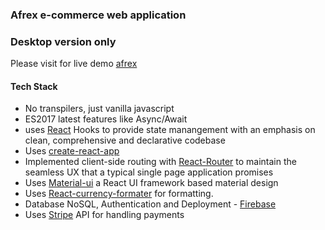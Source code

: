 ### Afrex  e-commerce web application

### Desktop version only

Please visit for live demo [afrex](https://afrex-6f4a8.web.app)

#### Tech Stack

 - No transpilers, just vanilla javascript
 - ES2017 latest features like Async/Await
 - uses [React](https://reactjs.org/) Hooks to provide state manangement with an emphasis on clean, comprehensive and declarative codebase
 - Uses [create-react-app](https://create-react-app.dev/)
 - Implemented client-side routing with [React-Router](https://reactrouter.com/web/guides/quick-start) to maintain the seamless UX that a typical single page application promises
 - Uses [Material-ui](https://material-ui.com/) a  React UI framework based material design
 - Uses [React-currency-formater](https://github.com/mohitgupta8888/react-currency-format#readme) for formatting.
 - Database NoSQL, Authentication and Deployment - [Firebase](https://firebase.google.com/) 
 - Uses [Stripe](https://stripe.com/docs/api) API  for handling payments

 